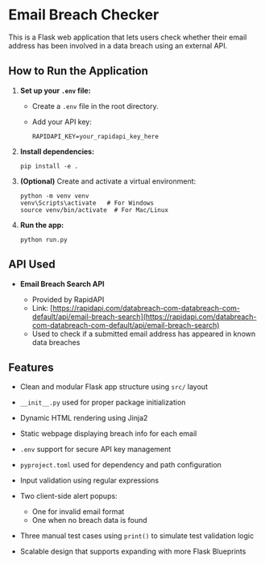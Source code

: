 # Email Breach Checker

This is a Flask web application that lets users check whether their email address has been involved in a data breach using an external API.

## How to Run the Application

1. **Set up your `.env` file:**

   * Create a `.env` file in the root directory.
   * Add your API key:

     ```
     RAPIDAPI_KEY=your_rapidapi_key_here
     ```

2. **Install dependencies:**

   ```
   pip install -e .
   ```

3. **(Optional)** Create and activate a virtual environment:

   ```
   python -m venv venv
   venv\Scripts\activate   # For Windows
   source venv/bin/activate  # For Mac/Linux
   ```

4. **Run the app:**

   ```
   python run.py
   ```

## API Used

* **Email Breach Search API**

  * Provided by RapidAPI
  * Link: [https://rapidapi.com/databreach-com-databreach-com-default/api/email-breach-search](https://rapidapi.com/databreach-com-databreach-com-default/api/email-breach-search)
  * Used to check if a submitted email address has appeared in known data breaches

## Features

* Clean and modular Flask app structure using `src/` layout
* `__init__.py` used for proper package initialization
* Dynamic HTML rendering using Jinja2
* Static webpage displaying breach info for each email
* `.env` support for secure API key management
* `pyproject.toml` used for dependency and path configuration
* Input validation using regular expressions
* Two client-side alert popups:

  * One for invalid email format
  * One when no breach data is found
* Three manual test cases using `print()` to simulate test validation logic
* Scalable design that supports expanding with more Flask Blueprints

